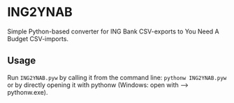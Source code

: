 # ING2YNAB
Simple Python-based converter for ING Bank CSV-exports to You Need A Budget CSV-imports.

## Usage
Run `ING2YNAB.pyw` by calling it from the command line:
``pythonw ING2YNAB.pyw``
or by directly opening it with pythonw (Windows: open with --> pythonw.exe).